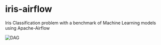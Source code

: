 # iris-airflow
Iris Classification problem with a benchmark of Machine Learning models using Apache-Airflow

![DAG](main/dag.png)


